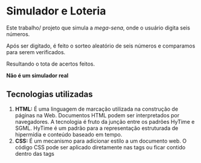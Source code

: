 # Simulador e Loteria

Este trabalho/ projeto que simula a *mega-sena*, onde o usuário digita seis números.

Após ser digitado, é feito o sorteo aleatório de seis números e comparamos para serem verificados.

Resultando o tota de acertos feitos.

**Não é um simulador real**

## Tecnologias utilizadas

1. **HTML:** É uma linguagem de marcação utilizada na construção de páginas na Web. Documentos HTML podem ser interpretados por navegadores. A tecnologia é fruto da junção entre os padrões HyTime e SGML. HyTime é um padrão para a representação estruturada de hipermídia e conteúdo baseado em tempo.
2. **CSS:** É um mecanismo para adicionar estilo a um documento web. O código CSS pode ser aplicado diretamente nas tags ou ficar contido dentro das tags <style>. Também é possível, em vez de colocar a formatação dentro do documento, criar um link para um arquivo CSS que contém os estilos.
3. **Javascript:** É uma linguagem de programação interpretada estruturada, de script em alto nível com tipagem dinâmica fraca e multiparadigma. Juntamente com HTML e CSS, o JavaScript é uma das três principais tecnologias da World Wide Web.
4. **~~Jquery~~** Não utilizado.

## Funções principais

As suas principais funções do projeto a seguir...

### Sorteio de número

```
  function sortearNumeros() {
    numSort = [];
    let sort;
    for (var i = 0; i < 6; i++) {
      do {
        sort = Math.ceil(Math.random() * 60);
        sort = (sort == 0) ? 1 : sort;
      }while(numSort.includes(sort));
      numSort.push(sort);
    }
  }
```

### Lendo os números digitados

```
  function addToList(num, pos) {
    if (num.length == 2) {
      if (numEsco.includes(num)) {
        alert("Numero Escolhido Anteriormente!! Digite outro numero!")
      }else if(parseInt(num) > 60){
        alert("O numero digitado não pode ser maior que 60");
      }else{
        numEsco[pos -1] = num;
      }
    }
  }
```

## Como rodar o código
> Simplesmente baixe o código e abra o arquivo
**_loteria.html_** no seu navegador

## Exemplo de tabela

|Exemplo | Valor de exemplo | Quantidade 
|--------|------------------|------------
|Exemplo1|R$ 10             | 5
|Exemplo2|R$ 8              | 4
|Exemplo3|R$ 7              | 34
|Exemplo4|R$ 8              | 23

## Imagens do código

Tela1
![Tela1](imgs/img1.png)
Tela2
![Tela2](imgs/img2.png)

#### Referências

* HTML: ![wikipedia](https://pt.wikipedia.org/wiki/HTML)
* CSS: ![wikipedia](https://pt.wikipedia.org/wiki/Cascading_Style_Sheets)
* Javascript: ![wikipedia](https://pt.wikipedia.org/wiki/JavaScript)# Loteria-Aula3
